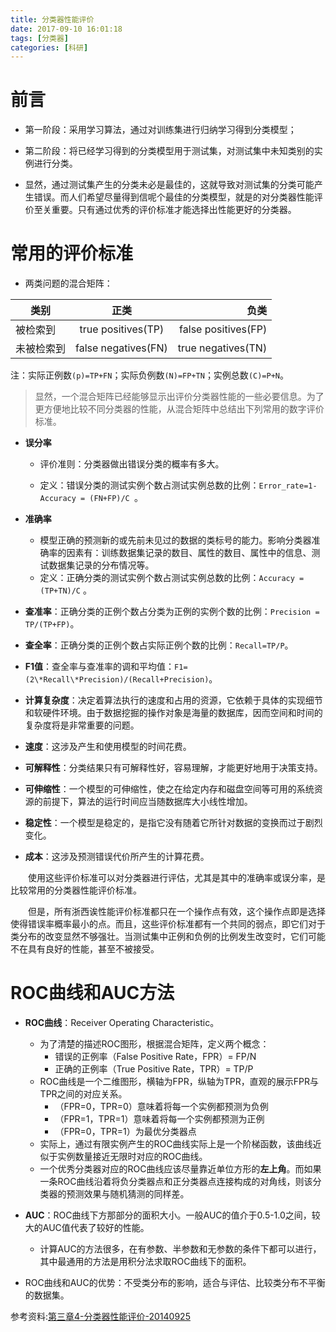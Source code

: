 ```yaml
---
title: 分类器性能评价
date: 2017-09-10 16:01:18
tags: [分类器]
categories: [科研]
---
```

# 前言
- 第一阶段：采用学习算法，通过对训练集进行归纳学习得到分类模型；

- 第二阶段：将已经学习得到的分类模型用于测试集，对测试集中未知类别的实例进行分类。

- 显然，通过测试集产生的分类未必是最佳的，这就导致对测试集的分类可能产生错误。而人们希望尽量得到信呢个最佳的分类模型，就是的对分类器性能评价至关重要。只有通过优秀的评价标准才能选择出性能更好的分类器。

# 常用的评价标准
-  两类问题的混合矩阵：

| 类别           |      正类     | 负类  |
| ------------- |:-------------:| -----:|
| 被检索到       | true positives(TP) | false positives(FP) |
| 未被检索到     | false negatives(FN)|   true negatives(TN) |

注：实际正例数`(p)=TP+FN`；实际负例数`(N)=FP+TN`；实例总数`(C)=P+N`。
> 显然，一个混合矩阵已经能够显示出评价分类器性能的一些必要信息。为了更方便地比较不同分类器的性能，从混合矩阵中总结出下列常用的数字评价标准。

-  **误分率**
	- 评价准则：分类器做出错误分类的概率有多大。

	- 定义：错误分类的测试实例个数占测试实例总数的比例：`Error_rate=1-Accuracy = (FN+FP)/C `。

-  **准确率**
	- 模型正确的预测新的或先前未见过的数据的类标号的能力。影响分类器准确率的因素有：训练数据集记录的数目、属性的数目、属性中的信息、测试数据集记录的分布情况等。
	- 定义：正确分类的测试实例个数占测试实例总数的比例：`Accuracy = (TP+TN)/C` 。

-  **查准率**：正确分类的正例个数占分类为正例的实例个数的比例：`Precision = TP/(TP+FP)`。

-  **查全率**：正确分类的正例个数占实际正例个数的比例：`Recall=TP/P`。

-  **F1值**：查全率与查准率的调和平均值：`F1=(2\*Recall\*Precision)/(Recall+Precision)`。

-  **计算复杂度**：决定着算法执行的速度和占用的资源，它依赖于具体的实现细节和软硬件环境。由于数据挖掘的操作对象是海量的数据库，因而空间和时间的复杂度将是非常重要的问题。

-  **速度**：这涉及产生和使用模型的时间花费。

-  **可解释性**：分类结果只有可解释性好，容易理解，才能更好地用于决策支持。

-  **可伸缩性**：一个模型的可伸缩性，使之在给定内存和磁盘空间等可用的系统资源的前提下，算法的运行时间应当随数据库大小线性增加。

-  **稳定性**：一个模型是稳定的，是指它没有随着它所针对数据的变换而过于剧烈变化。

-  **成本**：这涉及预测错误代价所产生的计算花费。

　　使用这些评价标准可以对分类器进行评估，尤其是其中的准确率或误分率，是比较常用的分类器性能评价标准。

　　但是，所有浙西诶性能评价标准都只在一个操作点有效，这个操作点即是选择使得错误率概率最小的点。而且，这些评价标准都有一个共同的弱点，即它们对于类分布的改变显然不够强壮。当测试集中正例和负例的比例发生改变时，它们可能不在具有良好的性能，甚至不被接受。

# ROC曲线和AUC方法
- **ROC曲线**：Receiver Operating Characteristic。
	- 为了清楚的描述ROC图形，根据混合矩阵，定义两个概念：
		- 错误的正例率（False Positive Rate，FPR）= FP/N
		- 正确的正例率（True  Positive Rate，TPR）= TP/P
	- ROC曲线是一个二维图形，横轴为FPR，纵轴为TPR，直观的展示FPR与TPR之间的对应关系。
		- （FPR=0，TPR=0）意味着将每一个实例都预测为负例
		- （FPR=1，TPR=1）意味着将每一个实例都预测为正例
		- （FPR=0，TPR=1）为最优分类器点
	- 实际上，通过有限实例产生的ROC曲线实际上是一个阶梯函数，该曲线近似于实例数量接近无限时对应的ROC曲线。
	- 一个优秀分类器对应的ROC曲线应该尽量靠近单位方形的**左上角**。而如果一条ROC曲线沿着将负分类器点和正分类器点连接构成的对角线，则该分类器的预测效果与随机猜测的同样差。


-  **AUC**：ROC曲线下方那部分的面积大小。一般AUC的值介于0.5-1.0之间，较大的AUC值代表了较好的性能。
	- 计算AUC的方法很多，在有参数、半参数和无参数的条件下都可以进行，其中最通用的方法是用积分法求取ROC曲线下的面积。

-  ROC曲线和AUC的优势：不受类分布的影响，适合与评估、比较类分布不平衡的数据集。


参考资料:[第三章4-分类器性能评价-20140925](https://wenku.baidu.com/view/ce4f70efaf1ffc4ffe47acfe.html)